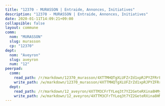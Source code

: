 ```yaml
---
title: "12370 - MURASSON | Entraide, Annonces, Initiatives"
description: "12370 - MURASSON | Entraide, Annonces, Initiatives"
date: 2020-01-11T14:09:21+09:00
collapsible: false
layout: commune
comm:
  nom: "MURASSON"
  slug: murasson
  cp: "12370"
dept:
  nom: "Aveyron"
  slug: aveyron
  num: "12"
peerpad:
  comm:
    read_path: /r/markdown/12370_murasson/4XTTMHQTgXLUFZrZd1xpRJPYZFRrFxGBss8eF1qjufdJ99Xvy
    write_path: /w/markdown/12370_murasson/4XTTMHQTgXLUFZrZd1xpRJPYZFRrFxGBss8eF1qjufdJ99Xvy-K3TgTkndEskDPAVygs2muSkzqHaBXDvUyos2kNWP5EE9jhaeVm9bzbgZCzu3Y15Jiebe3aMitg3UwZQRmcqqLJM8HEfT899adRU12wzpeoyD2xuQvKbYkAQb63qFLEbv1LjkrfhK
  dept:
    read_path: /r/markdown/12_aveyron/4XTTM3CFrTYLeq3t7YZ2GeteRXina8HMy585xLdATaEm28gJq
    write_path: /w/markdown/12_aveyron/4XTTM3CFrTYLeq3t7YZ2GeteRXina8HMy585xLdATaEm28gJq-K3TgUfu3tdsvnJNzfCjLcQBm4uQ83gag77qnaAo9pjUvbpQyfAVAxJdyULKffeJFVcGHHVraYZNVQhiGBeBUKBFLy2Vr8dapgU6tQCmoJQ6dgnoqRGmK9bSxqhW9VArfxRuTPcgV
---
```


